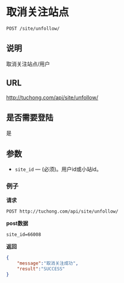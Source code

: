 # 取消关注站点

    POST /site/unfollow/

## 说明
取消关注站点/用户

## URL
http://tuchong.com/api/site/unfollow/

## 是否需要登陆
是

## 参数

- `site_id` — (必须)。用户id或小站id。

### 例子
**请求**

    POST http://tuchong.com/api/site/unfollow/
**post数据**

    site_id=66008

**返回**
``` json
{
    "message":"取消关注成功",
    "result":"SUCCESS"
}
```
